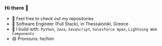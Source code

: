 ### Hi there 👋

- 📁 Feel free to check out my repositories
- 🏢 Software Engineer (Full Stack), in Thessaloniki, Greece
- 🧰 I build with: `Python`, `Java`, `JavaScript`, `Salesforce Apex`, `Lightning Web Components`
- 😄 Pronouns: he/him

